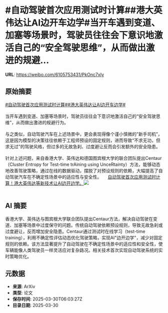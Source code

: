# #自动驾驶首次应用测试时计算##港大英伟达让AI边开车边学#当开车遇到变道、加塞等场景时，驾驶员往往会下意识地激活自己的“安全驾驶思维”，从而做出激进的规避...

**URL**: https://weibo.com/6105753431/PkOnc7xIy

## 原始摘要

<a href="https://m.weibo.cn/search?containerid=231522type%3D1%26t%3D10%26q%3D%23%E8%87%AA%E5%8A%A8%E9%A9%BE%E9%A9%B6%E9%A6%96%E6%AC%A1%E5%BA%94%E7%94%A8%E6%B5%8B%E8%AF%95%E6%97%B6%E8%AE%A1%E7%AE%97%23&amp;extparam=%23%E8%87%AA%E5%8A%A8%E9%A9%BE%E9%A9%B6%E9%A6%96%E6%AC%A1%E5%BA%94%E7%94%A8%E6%B5%8B%E8%AF%95%E6%97%B6%E8%AE%A1%E7%AE%97%23" data-hide=""><span class="surl-text">#自动驾驶首次应用测试时计算#</span></a><a href="https://m.weibo.cn/search?containerid=231522type%3D1%26t%3D10%26q%3D%23%E6%B8%AF%E5%A4%A7%E8%8B%B1%E4%BC%9F%E8%BE%BE%E8%AE%A9AI%E8%BE%B9%E5%BC%80%E8%BD%A6%E8%BE%B9%E5%AD%A6%23&amp;extparam=%23%E6%B8%AF%E5%A4%A7%E8%8B%B1%E4%BC%9F%E8%BE%BE%E8%AE%A9AI%E8%BE%B9%E5%BC%80%E8%BD%A6%E8%BE%B9%E5%AD%A6%23" data-hide=""><span class="surl-text">#港大英伟达让AI边开车边学#</span></a><br><br>当开车遇到变道、加塞等场景时，驾驶员往往会下意识地激活自己的“安全驾驶思维”，从而做出激进的规避行为。<br><br>与之类似，自动驾驶汽车在上述场景中，更会表现得像个谨小慎微的”新手司机”，这是因为模型的决策往往依赖于工程师预设的固定规则，进而导致“不求无功，但求无过”的驾驶风格，但过多的无故急刹、过度避让反而会引发额外的安全隐患。<br><br>针对上述问题，来自香港大学、英伟达和德国图宾根大学的联合团队提出Centaur（Cluster&nbsp;Entropy for&nbsp;Test-time trAining using&nbsp;UnceRtainty）方法，能够动态地改善驾驶策略，通过在线的数据驱动，摆脱了对预设规则的依赖，大幅提高了自动驾驶汽车在不确定性场景中的适应性与安全性。 <a href="https://weibo.com/ttarticle/p/show?id=2309405149601983496425" data-hide=""><span class="url-icon"><img style="width: 1rem;height: 1rem" src="https://h5.sinaimg.cn/upload/2015/09/25/3/timeline_card_small_article_default.png" referrerpolicy="no-referrer"></span><span class="surl-text">自动驾驶首次应用测试时计算！港大英伟达等新技术让AI边开边学。</span></a><img style="" src="https://tvax3.sinaimg.cn/large/006Fd7o3ly1hzy0mss6mlj30n00cy0vi.jpg" referrerpolicy="no-referrer"><br><br>

## AI 摘要

香港大学、英伟达与图宾根大学联合团队提出Centaur方法，解决自动驾驶在变道、加塞等场景中过度保守的问题。传统自动驾驶依赖预设规则，导致无故急刹或过度避让，反而增加安全隐患。Centaur通过测试时在线学习（test-time training），利用不确定性评估动态优化驾驶策略，实现AI"边开边学"，减少对固定规则的依赖。该方法显著提升了自动驾驶在不确定性场景中的适应性和安全性，使车辆能像人类驾驶员一样灵活应对复杂路况。相关技术首次实现自动驾驶系统的实时策略优化。

## 元数据

- **来源**: ArXiv
- **类型**: 论文
- **保存时间**: 2025-03-30T06:03:27Z
- **目录日期**: 2025-03-30
